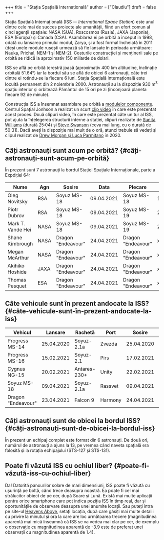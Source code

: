 +++
title = "Stația Spațială Internațională"
author = ["Claudiu"]
draft = false
+++

Stația Spațială Internațională (ISS -- _International Space Station_) este unul dintre cele mai de succes proiecte ale umanității, fiind un efort comun al cinci agenții spațiale: NASA (SUA), Roscosmos (Rusia), JAXA (Japonia), ESA (Europa) și Canada (CSA). Asamblarea ei pe orbită a început în 1998, odată cu lansarea primului modul, Zarya, și a fost formal încheiată în 2011 (deși unele module rusești urmează să fie lansate în perioada următoare: Nauka, Prichal, NEM-1 și NEM-2). Costurile construcției și menținerii sale pe orbită se ridică la aproximativ 150 miliarde de dolari.

ISS se află pe orbită terestră joasă (aproximativ 400 km altitudine, înclinație orbitală 51.64°) iar la bordul său se află de obicei 6 astronauți, câte trei dintre ei rotindu-se la fiecare 6 luni. Stația Spațială Internațională este locuită permanent din 2 noiembrie 2000. Astronauții au la dispoziție 930 m<sup>3</sup> spațiu interior și orbitează Pământul de 15 ori pe zi (înconjoară planeta fiecare 92 de minute).

Construcția ISS a însemnat asamblare pe orbită a [modulelor componente](<https://www.parsec.ro/iss/module>). Centrul Spațial Jonhson a realizat un scurt [clip video](<https://www.youtube.com/watch?v=yRqUPjl3tTQ>) în care este prezentat acest proces. Două clipuri video, în care este prezentat câte un tur al ISS, pot ajuta la înțelegerea structurii interne a stației, clipuri realizate de [Sunita Williams](<https://www.youtube.com/watch?v=doN4t5NKW-k>) (durată 25:04) și [Steve Swanson](<https://www.youtube.com/watch?v=QvTmdIhYnes>) (ceva mai lung, cu o durată de 50:31). Dacă aveți la dispoziție mai mult de o oră, atunci trebuie să vedeți și clipul realizat de [Drew Morgan și Luca Parmitano](https://www.youtube.com/watch?v=Snn1k%5FqEx20) în 2020.


## Câți astronauți sunt acum pe orbită? {#câți-astronauți-sunt-acum-pe-orbită}

În prezent sunt 7 astronauți la bordul Stației Spațiale Internaționale, parte a Expdiției 64:

| Nume              | Agn  | Sosire             | Data       | Plecare            | Data       |
|-------------------|------|--------------------|------------|--------------------|------------|
| Oleg Novitsky     | RSA  | Soyuz MS-18        | 09.04.2021 | Soyuz MS-18        | 13.10.2021 |
| Piotr Dubrov      | RSA  | Soyuz MS-18        | 09.04.2021 | Soyuz MS-19        | 28.03.2022 |
| Mark T. Vande Hei | NASA | Soyuz MS-18        | 09.04.2021 | Soyuz MS-19        | 28.03.2022 |
| Shane Kimbrough   | NASA | Dragon "Endeavour" | 24.04.2021 | Dragon "Endeavour" | xx.10.2021 |
| Megan McArthur    | NASA | Dragon "Endeavour" | 24.04.2021 | Dragon "Endeavour" | xx.10.2021 |
| Akihiko Hoshide   | JAXA | Dragon "Endeavour" | 24.04.2021 | Dragon "Endeavour" | xx.10.2021 |
| Thomas Pesquet    | ESA  | Dragon "Endeavour" | 24.04.2021 | Dragon "Endeavour" | xx.10.2021 |


## Câte vehicule sunt în prezent andocate la ISS? {#câte-vehicule-sunt-în-prezent-andocate-la-iss}

| Vehicul            | Lansare    | Rachetă      | Port    | Sosire     | Plecare    | Recuperare |
|--------------------|------------|--------------|---------|------------|------------|------------|
| Progress MS-14     | 25.04.2020 | Soyuz-2.1a   | Zvezda  | 25.04.2020 | 30.04.2021 | NU         |
| Progress MS-16     | 15.02.2021 | Soyuz-2.1    | Pirs    | 17.02.2021 | xx.07.2021 | NU         |
| Cygnus NG-15       | 20.02.2021 | Antares-230+ | Unity   | 22.02.2021 | xx.05.2021 | NU         |
| Soyuz MS-18        | 09.04.2021 | Soyuz-2.1a   | Rassvet | 09.04.2021 | 13.10.2021 | DA         |
| Dragon "Endeavour" | 23.04.2021 | Falcon 9     | Harmony | 24.04.2021 | xx.10.2021 | DA         |


## Câți astronauți sunt de obicei la bordul ISS? {#câți-astronauți-sunt-de-obicei-la-bordul-iss}

În prezent un echipaj complet este format din 6 astronauți. De două ori, numărul de astronauți a ajuns la 13, pe vremea când naveta spațială era folosită și la rotația echipajului (STS-127 și STS-131).


## Poate fi văzută ISS cu ochiul liber? {#poate-fi-văzută-iss-cu-ochiul-liber}

Da! Datorită panourilor solare de mari dimensiuni, ISS poate fi văzută cu ușurință pe boltă, când trece deasupra noastră. Ea poate fi cel mai strălucitor obiect de pe cer, după Soare și Lună. Există mai multe aplicații pentru orice smartphone care pot indica poziția ISS în timp real, dar și oportunitățile de observare deasupra unei anumite locații. Sau puteți intra pe site-ul [Heavens Above](https://www.heavens-above.com), setați locația, după care găsiți mai multe detalii cu privire la minutul și ora la care are loc următoarea trecere (magnitudinea aparentă mai mică înseamnă că ISS se va vedea mai clar pe cer, de exemplu o observație cu magnitudinea aparentă de -3.9 este de preferat unei observații cu magnitudinea aparentă de 1.4).